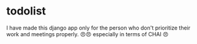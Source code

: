 # todolist
I have made this django app only for the person who don't prioritize their work and meetings properly. 😠😠
especially in terms of CHAI 😠
